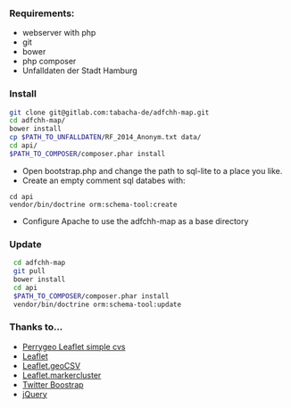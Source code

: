 ### Requirements:

* webserver with php 
* git
* bower
* php composer
* Unfalldaten der Stadt Hamburg

### Install

``` bash
git clone git@gitlab.com:tabacha-de/adfchh-map.git
cd adfchh-map/
bower install
cp $PATH_TO_UNFALLDATEN/RF_2014_Anonym.txt data/
cd api/
$PATH_TO_COMPOSER/composer.phar install
```

* Open bootstrap.php and change the path to sql-lite to a place you like.
* Create an empty comment sql databes with:
``` 
cd api
vendor/bin/doctrine orm:schema-tool:create
```
* Configure Apache to use the adfchh-map as a base directory

### Update
``` bash
 cd adfchh-map
 git pull
 bower install
 cd api
 $PATH_TO_COMPOSER/composer.phar install
 vendor/bin/doctrine orm:schema-tool:update
```

### Thanks to...
* [Perrygeo Leaflet simple cvs](https://github.com/perrygeo/leaflet-simple-csv)
* [Leaflet](https://github.com/Leaflet/Leaflet)
* [Leaflet.geoCSV](https://github.com/joker-x/Leaflet.geoCSV)
* [Leaflet.markercluster](https://github.com/Leaflet/Leaflet.markercluster)
* [Twitter Boostrap](http://twitter.github.io/bootstrap/)
* [jQuery](http://jquery.com/)